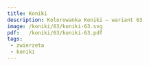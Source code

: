 ```yaml
---
title: Koniki
description: Kolorowanka Koniki – wariant 63
image: /koniki/63/koniki-63.svg
pdf:   /koniki/63/koniki-63.pdf
tags:
 - zwierzeta
 - koniki
---
```

